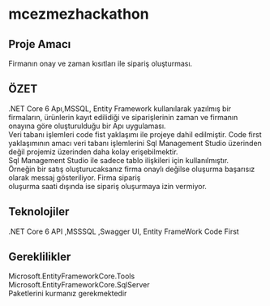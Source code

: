 # mcezmezhackathon

## Proje Amacı
Firmanın onay ve zaman kısıtları ile sipariş oluşturması.</br>
## ÖZET
.NET Core 6 Apı,MSSQL, Entity Framework kullanılarak yazılmış bir firmaların, ürünlerin kayıt edilidiği ve siparişlerinin zaman ve firmanın onayına göre 
oluşturulduğu bir Apı uygulaması. </br> 
Veri tabanı işlemleri code fist yaklaşımı ile projeye dahil edilmiştir. Code first yaklaşımının amacı veri tabanı işlemlerini Sql Management Studio üzerinden değil
projemiz üzerinden daha kolay erişebilmektir.</br>
Sql Management Studio ile sadece tablo ilişkileri için kullanılmıştır.</br>
Örneğin bir satış oluşturucaksanız firma onaylı değilse oluşurma başarısız olarak messaj gösteriliyor. Firma sipariş </br>
oluşurma saati dışında ise sipariş oluşurmaya izin vermiyor.
## Teknolojiler
.NET Core 6 API ,MSSSQL ,Swagger UI, Entity FrameWork Code First </br>
## Gereklilikler
Microsoft.EntityFrameworkCore.Tools </br>
Microsoft.EntityFrameworkCore.SqlServer </br>
Paketlerini kurmanız gerekmektedir </br>


